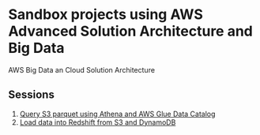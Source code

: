 # Sandbox projects using AWS Advanced Solution Architecture and Big Data
AWS Big Data an Cloud Solution Architecture

## Sessions
1. [Query S3 parquet using Athena and AWS Glue Data Catalog](Athena_on_S3.md)
2. [Load data into Redshift from S3 and DynamoDB](Load_data_into_Redshift_from_S3_and_DynamoDB.md)
